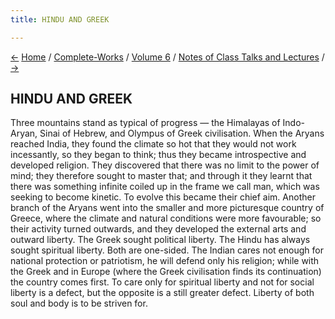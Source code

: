 ```yaml
---
title: HINDU AND GREEK

---
```

<div>

[←](notes_on_vedanta.htm) [Home](../../../index.htm) /
[Complete-Works](../../complete_works.htm) / [Volume
6](../volume_6_contents.htm) / [Notes of Class Talks and
Lectures](notes_of_class_talks_and_lectures_contents.htm)
/ [→](thoughts_on_the_vedas_and_upanishads.htm)

  

## HINDU AND GREEK

Three mountains stand as typical of progress — the Himalayas of
Indo-Aryan, Sinai of Hebrew, and Olympus of Greek civilisation. When the
Aryans reached India, they found the climate so hot that they would not
work incessantly, so they began to think; thus they became introspective
and developed religion. They discovered that there was no limit to the
power of mind; they therefore sought to master that; and through it they
learnt that there was something infinite coiled up in the frame we call
man, which was seeking to become kinetic. To evolve this became their
chief aim. Another branch of the Aryans went into the smaller and more
picturesque country of Greece, where the climate and natural conditions
were more favourable; so their activity turned outwards, and they
developed the external arts and outward liberty. The Greek sought
political liberty. The Hindu has always sought spiritual liberty. Both
are one-sided. The Indian cares not enough for national protection or
patriotism, he will defend only his religion; while with the Greek and
in Europe (where the Greek civilisation finds its continuation) the
country comes first. To care only for spiritual liberty and not for
social liberty is a defect, but the opposite is a still greater defect.
Liberty of both soul and body is to be striven for.

</div>
